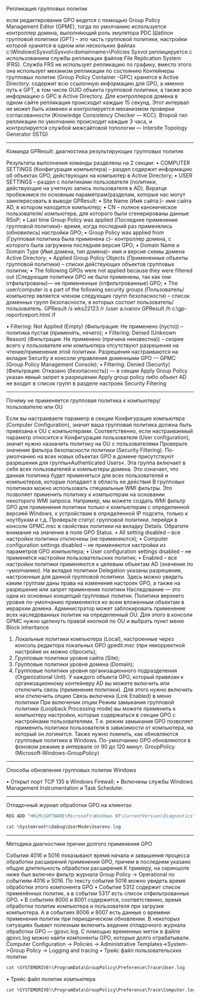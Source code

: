 Репликация групповых политик

если редактирование GPO ведется с помощью Group Policy Management Editor (GPME), тогда по умолчанию используется контроллер домена, выполняющий роль эмулятора PDC
Шаблон групповой политики (GPT) – это часть групповой политики, настройки которой хранятся в одном или нескольких файлах
c:\Windows\Sysvol\Sysvol\<domainname>\Policies
Sysvol реплицируется с использованием службы репликации файлов File Replication System (FRS). Служба FRS не использует репликацию по графику, вместо этого она использует механизм репликации по состоянию
Контейнеры групповых политик (Group Policy Container -GPC) хранятся в Active Directory.
содержит всю ссылочную информацию для GPO, а именно путь к GPT, в том числе GUID объекта групповой политики, а также всю информацию о GPC в Active Directory.
Для контроллеров домена в одном сайте репликация происходит каждые 15 секунд. Этот интервал не может быть изменен и контролируется механизмом проверки согласованности (Knowledge Consistency Checker — KCC).
Второй тип репликации по умолчанию происходит каждые 3 часа, и контролируется службой межсайтовой топологии — Intersite Topology Generator (ISTG)

****************

Команда GPResult: диагностика результирующих групповых политик

Результаты выполнения команды разделены на 2 секции:
•	COMPUTER SETTINGS (Конфигурация компьютера) – раздел содержит информацию об объектах GPO, действующих на компьютер в Active Directory;
•	USER SETTINGS – раздел с политиками пользователя (политики, действующие на учетную запись пользователя в AD).
Вкратце пробежимся по основным параметрам/разделам, которые нас могут заинтересовать в выводе GPResult:
•	Site Name (Имя сайта:)– имя сайта AD, в котором находится компьютер;
•	CN – полное каноническое пользователя/ компьютера, для которого были сгенерированы данные RSoP;
•	Last time Group Policy was applied (Последнее применение групповой политики)– время, когда последний раз применялись (обновились) настройки GPO;
•	Group Policy was applied from (Групповая политика была применена с)– контроллер домена, с которого была загружена последняя версия GPO;
•	Domain Name и Domain Type (Имя домена, тип домена)– имя и версия схемы домена Active Directory;
•	Applied Group Policy Objects (Примененные объекты групповой политики) – списки действующих объектов групповых политик;
•	The following GPOs were not applied because they were filtered out (Следующие политики GPO не были применены, так как они отфильтрованы)— не примененные (отфильтрованные) GPO;
•	The user/computer is a part of the following security groups (Пользователь/компьютер является членом следующих групп безопасности) – список доменных групп безопасности, в которых состоит пользователь/пользователь.
GPResult /s wks22123 /r /user a.ivanov
GPResult /h c:\gp-report\report.html /f

•	Filtering: Not Applied (Empty) (Фильтрация: Не применено (пусто)) – политика пустая (применять, нечего);
•	Filtering: Denied (Unknown Reason) (Фильтрация: Не применено (причина неизвестна)) – скорее всего у пользователя или компьютера отсутствуют разрешения на чтение/применение этой политики. Разрешения настраиваются на вкладке Security в консоли управления доменными GPO — GPMC (Group Policy Management Console);
•	Filtering: Denied (Security) (Фильтрация: Отказано (безопасность)) — в секции Apply Group Policy указан явный запрет в разрешении Apply group policy либо объект AD не входит в список групп в разделе настроек Security Filtering

****************

Почему не применяется групповая политика к компьютеру/пользователю или OU

Если вы настраиваете параметр в секции Конфигурация компьютера (Computer Configuration), значит ваша групповая политика должна быть привязана к OU с компьютерами. Соответственно, если настраиваемый параметр относится к Конфигурация пользователя (User configuration), значит нужно назначить политику на OU с пользователями
Проверьте значение фильтра безопасности политики (Security Filtering). По-умолчанию на всех новых объектах GPO в домене присутствуют разрешения для группы»Authenticated Users«. Эта группа включает в себя всех пользователей и компьютеры домена. Это означает, что данная политика будет применяться для всех пользователей и компьютеров, которые попадают в область ее действия
В групповых политиках можно использовать специальные WMI фильтры. Это позволяет применить политику к компьютерам на основании некоторого WMI запроса. Например, мы можете создать WMI фильтр GPO для применения политики только к компьютерам с определенной версией Windows, к устройствам в определенной IP подсети, только к ноутбукам и т.д.
Проверьте статус групповой политики, перейдя в консоли GPMC.msc в свойствах политики на вкладку Details. Обратите внимание на значение в поле GPO Status.
•	All setting disabled – все настройки политики отключены (не применяются);
•	Computer configuration settings disabled – не применяются настройки из параметров GPO компьютера;
•	User configuration settings disabled – не применятся настройки пользовательских политик;
•	Enabled – все настройки политики применяются к целевым объектам AD (значение по –умолчанию).
На вкладке политики Delegation указаны разрешения, настроенные для данной групповой политики. Здесь можно увидеть каким группам даны права на изменения настроек GPO, а также на разрешение или запрет применения политики
Наследование — это одна из основных концепций групповых политик. Политики верхнего уровня по-умолчанию применяются ко всем вложенным объектам в иерархии домена. Администратор может заблокировать применение всех наследованных политик на определенный OU. Для этого в консоли GPMC нужно щелкнуть правой кнопкой по OU и выбрать пункт меню Block inheritance
1.	Локальные политики компьютера (Local), настроенные через консоль редактора локальных GPO gpedit.msc (при некорректной настройке их можно сбросить);
2.	Групповые политики уровня сайта (Site);
3.	Групповые политики уровня домена (Domain);
4.	Групповые политики уровня организационного подразделения (Organizational Unit).
У каждого объекта GPO, который привязан к организационному контейнеру AD вы можете включить или отключить связь (применение политики). Для этого нужно включить или отключить опцию Связь включена (Link Enabled) в меню политики
При включении опции Режим замыкания групповой политики (Loopback Processing mode) вы можете применить к компьютеру настройки, которые содержаться в секции GPO с настройками пользователями. Т.е. режим замыкания GPO позволяет применить политики пользователя в зависимости от компьютера, на который он логинится.
Также нужно помнить, как обновляются групповые политики в Windows. По-умолчанию GPO обновляются в фоновом режиме в интервале от 90 до 120 минут.
GroupPolicy (Microsoft-Windows-GroupPolicy)

******************

Способы обновления групповых политик Windows

•	Открыт порт TCP 135 в Windows Firewall;
•	Включены службы Windows Management Instrumentation и Task Scheduler.

******************
Отладочный журнал обработки GPO на клиентах
``` powershell
REG ADD "HKLM\SOFTWARE\Microsoft\Windows NT\CurrentVersion\Diagnostics" /v GPSvcDebugLevel /t REG_DWORD /d 0x00030002 /f
```
``` powershell
cat %Systemroot%\Debug\UserMode\Userenv.log
```
******************
Методика диагностики причин долгого применения GPO

События 4016 и 5016 показывают время начала и завышения процесса обработки расширений применения GPO, причем в последнем указано общую длительность обработки расширения.К примеру, на скриншоте ниже был включен фильтр журнала Group Policy -> Operational по событиям 4016 и 5016. По тексту события 5016 можно увидеть время обработки этого компонента GPO
•	Событие 5312 содержит список применённых политик, а в событии 5317 есть список отфильтрованных GPO.
•	В событиях 8000 и 8001 содержится, соответственно, время обработки политик компьютера и пользователя при загрузке компьютера. А в событиях 8006 и 8007 есть данные о времени применения политик при периодическом обновлении.
В некоторых ситуациях бывает полезным включить ведение отладочного журнала обработки GPO — gpsvc.log. С помощью временных меток в файле gpsvc.log можно найти компоненты GPO, которые долго отрабатывали.
Computer Configuration -> Policies -> Administrative Templates->System->Group Policy -> Logging and tracing
•	Трейс файл пользовательских политик 
``` powershell
cat %SYSTEMDRIVE%\ProgramData\GroupPolicy\Preference\Trace\User.log
```
•	Трейс файл политик компьютера 
``` powershell
cat %SYSTEMDRIVE%\ProgramData\GroupPolicy\Preference\Trace\Computer.log
```